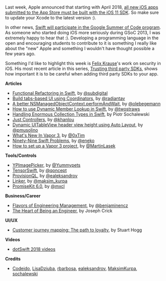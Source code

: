 Last week, Apple announced that starting with April 2018, [all new iOS apps submitted to the App Store must be built with the iOS 11 SDK](https://developer.apple.com/ios/submit/). So make sure to update your Xcode to the latest version :).

In other news, [Swift will participate in the Google Summer of Code program](https://twitter.com/tkremenek/status/966071276543492096). As someone who started doing iOS more seriously during GSoC 2013, I was extremely happy to hear that :). Developing a programming language in the open and encouraging students to contribute to it is something I really like about the "new" Apple and something I wouldn't have thought possible a few years ago.

Something I'd like to highlight this week is [Felix Krause](https://twitter.com/KrauseFx)'s work on security in iOS. His most recent article in this series, [Trusting third party SDKs](https://krausefx.com/blog/trusting-sdks), shows how important it is to be careful when adding third party SDKs to your app.

**Articles**

* [Functional Refactoring in Swift](https://benscheirman.com/2018/02/functional-refactoring-in-swift/), by [@subdigital](https://twitter.com/subdigital)
* [Build tabs-based UI using Coordinators](http://aplus.rs/2018/tabbarcontroller-using-coordinators/), by [@radiantav](https://twitter.com/radiantav)
* [A better NSManagedObjectContext​.performAndWait](https://oleb.net/blog/2018/02/performandwait/), by [@olebegemann](https://twitter.com/olebegemann)
* [How to use Dynamic Member Lookup in Swift](https://www.hackingwithswift.com/articles/55/how-to-use-dynamic-member-lookup-in-swift), by [@twostraws](https://twitter.com/twostraws)
* [Handling Enormous Collection Types in Swift](https://www.netguru.co/codestories/handling-enormous-collection-types-in-swift), by Piotr Sochalewski
* [Just Controllers](http://khanlou.com/2018/02/just-controllers/), by [@khanlou](https://twitter.com/khanlou)
* [Dynamic UITableView header view height using Auto Layout](http://www.codeido.com/2018/02/dynamic-uitableview-header-view-height-using-auto-layout/), by [@pmusolino](https://twitter.com/pmusolino)
* [What's New In Vapor 3](https://geeks.brokenhands.io/blog/posts/whats-new-in-vapor-3), by [@0xTim](https://twitter.com/0xTim)
* [Ninety-Nine Swift Problems](http://www.enekoalonso.com/projects/99-swift-problems/), by [@eneko](https://twitter.com/eneko)
* [How to set up a Vapor 3 project](https://medium.com/@martinlasek/tutorial-how-to-set-up-a-vapor-3-project-75466394cf2e), by [@MartinLasek](https://twitter.com/MartinLasek)

**Tools/Controls**

* [YPImagePicker](https://github.com/Yummypets/YPImagePicker), by [@Yummypets](https://github.com/Yummypets)
* [TensorSwift](https://github.com/qoncept/TensorSwift), by [@qoncept](https://github.com/qoncept)
* [ProvisionQL](https://github.com/ealeksandrov/ProvisionQL), by [@ealeksandrov](https://twitter.com/ealeksandrov)
* [Linker](https://github.com/MaksimKurpa/Linker), by [@maksim_kurpa](https://twitter.com/maksim_kurpa)
* [PromiseKit 6.0](http://promisekit.org/news/2018/02/PromiseKit-6.0-Released/), by [@mxcl](https://github.com/mxcl)

**Business/Career**

* [Flavors of Engineering Management](http://blog.benjamin-encz.de/post/flavors-of-engineering-management/), by [@benjaminencz](https://twitter.com/benjaminencz)
* [The Heart of Being an Engineer](https://medium.com/blacklane-engineering/the-heart-of-being-an-engineer-b97a1039acfb), by Joseph Crick

**UI/UX**

* [Customer journey mapping: The path to loyalty](https://www.thinkwithgoogle.com/marketing-resources/experience-design/customer-journey-mapping/), by Stuart Hogg

**Videos**

* [dotSwift 2018 videos](https://www.dotconferences.com/conference/dotswift-2018)

**Credits**

* [Codeido](https://github.com/Codeido), [LisaDziuba](https://github.com/lisadziuba), [rbarbosa](https://github.com/rbarbosa), [ealeksandrov](https://github.com/ealeksandrov), [MaksimKurpa](https://github.com/MaksimKurpa/), [sochalewski](https://github.com/sochalewski)
